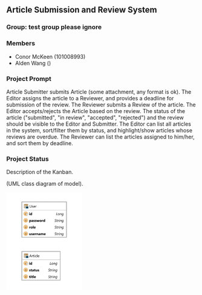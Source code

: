 ## Article Submission and Review System
### Group: test group please ignore
### Members
- Conor McKeen (101008993)
- Alden Wang ()

### Project Prompt
Article Submitter submits Article (some attachment, any format is ok). The Editor assigns the article to a Reviewer, and provides a deadline for submission of the review. The Reviewer submits a Review of the article. The Editor accepts/rejects the Article based on the review. The status of the article ("submitted", "in review", "accepted", "rejected") and the review should be visible to the Editor and Submitter. The Editor can list all articles in the system, sort/filter them by status, and highlight/show articles whose reviews are overdue. The Reviewer can list the articles assigned to him/her, and sort them by deadline.

### Project Status
Description of the Kanban.

(UML class diagram of model).

<img src="ER-diagram-v1.png" alt="ER Diagram" width="200"/>

